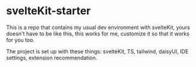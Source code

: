 # svelteKit-starter

This is a repo that contains my usual dev environment with svelteKit, yours doesn't have to be like this, this works for me, customize it so that it works for you too.

The project is set up with these things: svelteKit, TS, tailwind, daisyUI, IDE settings, extension recommendation.
